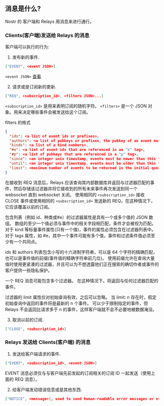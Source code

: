 ## 消息是什么?

Nostr 的 客户端和 Relays 用消息来进行通行。

### Clients(客户端)发送给 Relays 的消息

客户端可以执行的行为:

1. 发布新的事件.

```json
["EVENT", <event JSON>]
```

`<event JSON>` [查看](Event.md)

2. 请求或是订阅新的更新.

```json
["REQ", <subscription_id>, <filters JSON>...]
```

`<subscription_id>` 是用来表明订阅的随机字符。
`<filters>` 是一个 JSON 对象。用来决定哪些事件会被发送给这个订阅。

filters 的格式

```json
{
  "ids": <a list of event ids or prefixes>,
  "authors": <a list of pubkeys or prefixes, the pubkey of an event must be one of these>,
  "kinds": <a list of a kind numbers>,
  "#e": <a list of event ids that are referenced in an "e" tag>,
  "#p": <a list of pubkeys that are referenced in a "p" tag>,
  "since": <an integer unix timestamp, events must be newer than this to pass>,
  "until": <an integer unix timestamp, events must be older than this to pass>,
  "limit": <maximum number of events to be returned in the initial query>
}
```

在接收到 REQ 消息后，Relays 应该查询其内部数据库并返回与过滤器匹配的事件，然后存储该过滤器并将它接收到的所有未来事件再次发送到同一个 websocket 直到 websocket 关闭。 使用相同的 `<subscription_id>` 接收 CLOSE 事件或使用相同的 `<subscription_id>` 发送新的 REQ，在这种情况下，它应该覆盖以前的订阅。

包含列表（例如 id、种类或#e）的过滤器属性是具有一个或多个值的 JSON 数组。 数组的至少一个值必须与事件中的相关字段相匹配，条件才会被视为匹配。 对于 kind 等标量事件属性(只有一个值)，事件的属性必须包含在过滤器列表中。 对于 tags 属性，如 #e，其中一个事件可能有多个值，事件和过滤条件值必须至少有一个共同点。

ids 和 authors 列表包含小写的十六进制字符串，可以是 64 个字符的精确匹配，也可以是事件值的前缀(事件值的精确字符串前几位)。 使用前缀允许在查询大量值时使用更紧凑的过滤器，并且可以为不想透露他们正在搜索的确切作者或事件的客户提供一些隐私保护。

一个 REQ 消息可能包含多个过滤器。 在这种情况下，将返回与任何过滤器匹配的事件。

过滤器的 limit 属性仅对初始查询有效，之后可以忽略。 当 limit: n 存在时，假定初始查询中返回的事件将是最新的 n 个事件。 可以少于限制指定的事件，但 Relays 不会返回比请求多于 n 的事件，这样客户端就不会不必要地被数据淹没。

3. 取消以前的订阅.

```json
["CLOSE", <subscription_id>]
```

### Relays 发送给 Clients(客户端) 的消息

1. 发送给客户端请求的事件.

```json
["EVENT", <subscription_id>, <event JSON>]
```

EVENT 消息必须仅与与客户端先前发起的订阅相关的订阅 ID 一起发送（使用上面的 REQ 消息）。

2. 给客户端发动错误信息或是其他东西.

```json
["NOTICE", <message>], used to send human-readable error messages or other things to clients.
```
